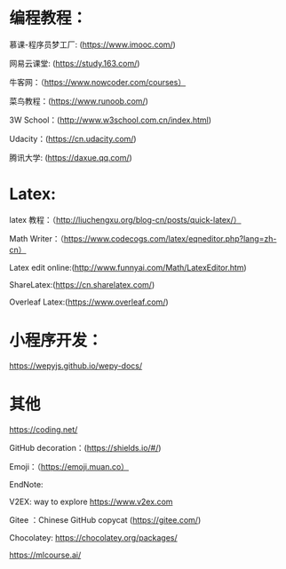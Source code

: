 
# 编程教程：

慕课-程序员梦工厂: (https://www.imooc.com/)

网易云课堂: (https://study.163.com/)

牛客网：（https://www.nowcoder.com/courses）

菜鸟教程：(https://www.runoob.com/)

3W School：(http://www.w3school.com.cn/index.html)

Udacity：(https://cn.udacity.com/)

腾讯大学: (https://daxue.qq.com/)

# Latex:

latex 教程：（http://liuchengxu.org/blog-cn/posts/quick-latex/）

Math Writer：（https://www.codecogs.com/latex/eqneditor.php?lang=zh-cn）

Latex edit online:(http://www.funnyai.com/Math/LatexEditor.htm)

ShareLatex:(https://cn.sharelatex.com/)

Overleaf Latex:(https://www.overleaf.com/)

# 小程序开发：

https://wepyjs.github.io/wepy-docs/


# 其他

https://coding.net/

GitHub decoration：(https://shields.io/#/)

Emoji：（https://emoji.muan.co）

EndNote:

V2EX: way to explore https://www.v2ex.com 

Gitee ：Chinese GitHub copycat (https://gitee.com/)

Chocolatey: https://chocolatey.org/packages/

https://mlcourse.ai/

